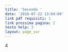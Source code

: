 ```yaml
---
title: 'Secondo '
date: '2016-07-22 13:04:00'
link pdf requisiti: 1
link prossima pagina: 2
testo help: 3
layout: page_var
---
```

4